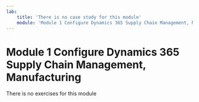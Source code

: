 ```yaml
---
lab:
    title: 'There is no case study for this module'
    module: 'Module 1 Configure Dynamics 365 Supply Chain Management, Manufacturing'
---
```


Module 1 Configure Dynamics 365 Supply Chain Management, Manufacturing
======================================================================

There is no exercises for this module
